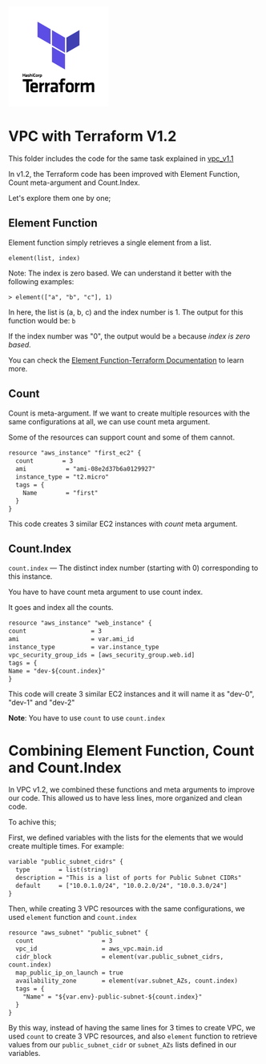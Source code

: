 <img src="https://raw.githubusercontent.com/Saintmori/terraform/main/terraform.png" width="200" height="200">

# VPC with Terraform V1.2

This folder includes the code for the same task explained in [vpc_v1.1](https://github.com/snurer/terraform-vpc/tree/main/vpc_v1.1) 

In v1.2, the Terraform code has been improved with Element Function, Count meta-argument and Count.Index.

Let's explore them one by one;

## Element Function

Element function simply retrieves a single element from a list. 

```
element(list, index)
```

Note: The index is zero based. We can understand it better with the following examples:

```
> element(["a", "b", "c"], 1)
```
In here, the list is (a, b, c) and the index number is 1. The output for this function would be: ```b```

If the index number was "0", the output would be ```a``` because *index is zero based.*

You can check the [Element Function-Terraform Documentation](https://developer.hashicorp.com/terraform/language/functions/element) to learn more.

## Count 

Count is meta-argument. If we want to create multiple resources with the same configurations at all, we can use count meta argument.

Some of the resources can support count and some of them cannot.

```
resource "aws_instance" "first_ec2" {
  count        = 3
  ami           = "ami-08e2d37b6a0129927"
  instance_type = "t2.micro"
  tags = {
    Name        = "first"
  }
}
```
This code creates 3 similar EC2 instances with *count* meta argument.

## Count.Index

```count.index``` — The distinct index number (starting with 0) corresponding to this instance.

You have to have count meta argument to use count index.

It goes and index all the counts.

```
resource "aws_instance" "web_instance" {
count                  = 3
ami                    = var.ami_id
instance_type          = var.instance_type
vpc_security_group_ids = [aws_security_group.web.id]
tags = {
Name = "dev-${count.index}"
}
```
This code will create 3 similar EC2 instances and it will name it as "dev-0", "dev-1" and "dev-2"

**Note**: You have to use ```count``` to use ```count.index```

# Combining Element Function, Count and Count.Index

In VPC v1.2, we combined these functions and meta arguments to improve our code. This allowed us to have less lines, more organized and clean code.

To achive this;

First, we defined variables with the lists for the elements that we would create multiple times. For example:

```
variable "public_subnet_cidrs" {
  type        = list(string)
  description = "This is a list of ports for Public Subnet CIDRs"
  default     = ["10.0.1.0/24", "10.0.2.0/24", "10.0.3.0/24"]
}
```

Then, while creating 3 VPC resources with the same configurations, we used ```element``` function and ```count.index```

```
resource "aws_subnet" "public_subnet" {
  count                   = 3
  vpc_id                  = aws_vpc.main.id
  cidr_block              = element(var.public_subnet_cidrs, count.index)
  map_public_ip_on_launch = true
  availability_zone       = element(var.subnet_AZs, count.index)
  tags = {
    "Name" = "${var.env}-public-subnet-${count.index}"
  }
}
```

By this way, instead of having the same lines for 3 times to create VPC, we used ```count``` to create 3 VPC resources, and also ```element``` function to retrieve values from our ```public_subnet_cidr``` or ```subnet_AZs``` lists defined in our variables.

